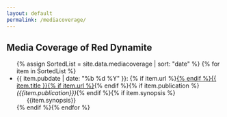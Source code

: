 ```yaml
---
layout: default
permalink: /mediacoverage/
---
```


## Media Coverage of Red Dynamite

<ul>
{% assign SortedList = site.data.mediacoverage | sort: "date" %}
{% for item in SortedList %}<li>{{ item.pubdate | date: "%b %d %Y" }}: {% if item.url %}<a href="{{ item.url }}" target="_blank">{% endif %}{{ item.title }}{% if item.url %}</a>{% endif %}{% if item.publication %}<em> ({{item.publication}})</em>{% endif %}{% if item.synopsis %}<ul>{{item.synopsis}}</ul>{% endif %}{% endfor %}
</ul>